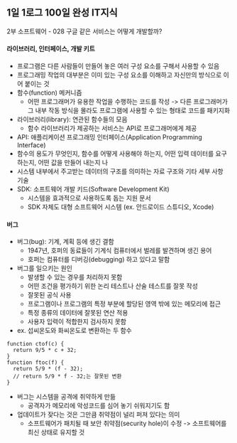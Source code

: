 ## 1일 1로그 100일 완성 IT지식

2부 소프트웨어 - 028 구글 같은 서비스는 어떻게 개발할까?

#### 라이브러리, 인터페이스, 개발 키트

- 프로그램은 다른 사람들이 만들어 놓은 여러 구성 요소를 구해서 사용할 수 있음
- 프로그래밍 작업의 대부분은 이미 있는 구성 요소를 이해하고 자신만의 방식으로 이어 붙이는 것
- 함수(function) 메커니즘
  - 어떤 프로그래머가 유용한 작업을 수행하는 코드를 작성 -> 다른 프로그래머가 그 내부 작동 방식을 몰라도 프로그램에 사용할 수 있는 형태로 코드를 패키지화
- 라이브러리(library): 연관된 함수들의 모음
  - 함수 라이브러리가 제공하는 서비스는 API로 프로그래머에게 제공
- API: 애플리케이션 프로그래밍 인터페이스(Application Programming Interface)
 - 함수의 용도가 무엇인지, 함수를 어떻게 사용해야 하는지, 어떤 입력 데이터를 요구하는지, 어떤 값을 만들어 내는지 나
 - 시스템 내부에서 주고받는 데이터의 구조를 의미하는 자료 구조와 기타 세부 사항 기술
- SDK: 소프트웨어 개발 키드(Software Development Kit)
  - 시스템을 효과적으로 사용하도록 돕는 지원 문서
  - SDK 자체도 대형 소프트웨어 시스템 (ex. 안드로이드 스튜디오, Xcode)

#### 버그

- 버그(bug): 기계, 계획 등에 생긴 결함
  - 1947년, 호퍼의 동료들이 기계식 컴퓨터에서 벌레를 발견하며 생긴 용어
  - 호퍼는 컴퓨터를 디버깅(debugging) 하고 있다고 말함
- 버그를 일으키는 원인
  - 발생할 수 있는 경우를 처리하지 못함
  - 어떤 조건을 평가하기 위한 논리 테스트나 산술 테스트를 잘못 작성
  - 잘못된 공식 사용
  - 프로그램이나 프로그램의 특정 부분에 할당된 영역 밖에 있는 메모리에 접근
  - 특정 종류의 데이터에 잘못된 연산 적용
  - 사용자 입력이 적합한지 검사하지 못함
- ex. 섭씨온도와 화씨온도로 변환하는 두 함수

```
function ctof(c) {
  return 9/5 * c + 32;
}
function ftoc(f) {
  return 5/9 * (f - 32);
  // return 5/9 * f - 32;는 잘못된 변환
}
```

- 버그는 시스템을 공격에 취약하게 만듦
  - 공격자가 메모리에 악성코드를 심어 놓기 쉬워지기도 함
- 업데이트가 잦다는 것은 그만큼 취약점이 널리 퍼져 있다는 의미
  - 소프트웨어가 패치될 때 보안 취약점(security hole)이 수정 -> 소프트웨어를 최신 상태로 유지할 것
